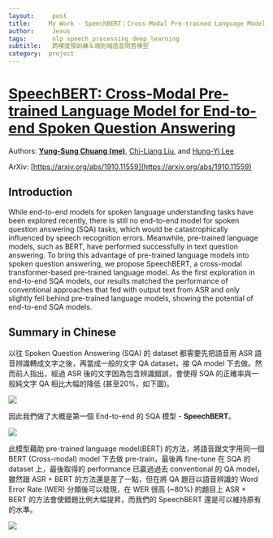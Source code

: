 ```yaml
---
layout:     post
title:     My Work - SpeechBERT：Cross-Modal Pre-trained Language Model for End-to-end Spoken Question Answering
author:     Jexus
tags: 		nlp speech_processing deep_learning
subtitle:   跨模度預訓練＆端到端語音問答模型
category:  project
---
```


# [SpeechBERT: Cross-Modal Pre-trained Language Model for End-to-end Spoken Question Answering](https://arxiv.org/abs/1910.11559)

Authors: [**Yung-Sung Chuang (me)**](https://voidism.github.io/), [Chi-Liang Liu](https://github.com/Liangtaiwan), and [Hung-Yi Lee](http://speech.ee.ntu.edu.tw/~tlkagk/index.html)

ArXiv: [https://arxiv.org/abs/1910.11559](https://arxiv.org/abs/1910.11559)  

## Introduction

While end-to-end models for spoken language understanding tasks have been explored recently, there is still no end-to-end model for spoken question answering (SQA) tasks, which would be catastrophically influenced by speech recognition errors. Meanwhile, pre-trained language models, such as BERT, have performed successfully in text question answering. To bring this advantage of pre-trained language models into spoken question answering, we propose SpeechBERT, a cross-modal transformer-based pre-trained language model. As the first exploration in end-to-end SQA models, our results matched the performance of conventional approaches that fed with output text from ASR and only slightly fell behind pre-trained language models, showing the potential of end-to-end SQA models.


## Summary in Chinese

以往 Spoken Question Answering (SQA) 的 dataset 都需要先把語音用 ASR 語音辨識轉成文字之後，再當成一般的文字 QA dataset，接 QA model 下去做。然而前人指出，經過 ASR 後的文字因為包含辨識錯誤，會使得 SQA 的正確率與一般純文字 QA 相比大幅的降低 (甚至20%，如下圖)。

![](https://i.imgur.com/GgNWGxS.png)

因此我們做了大概是第一個 End-to-end 的 SQA 模型 - **SpeechBERT**。

![](https://i.imgur.com/zdwXgmz.png)

此模型藉助 pre-trained language model(BERT) 的方法，將語音跟文字用同一個 BERT (Cross-modal) model 下去做 pre-train，最後再 fine-tune 在 SQA 的 dataset 上，最後取得的 performance 已贏過過去 conventional 的 QA model，雖然跟 ASR + BERT 的方法還是差了一點，但在將 QA 題目以語音辨識的 Word Error Rate (WER) 分類後可以發現，在 WER 很高 (~80%) 的題目上 ASR + BERT 的方法會使錯題比例大幅提昇，而我們的 SpeechBERT 還是可以維持原有的水準。

![](https://i.imgur.com/VzQY8k4.png)